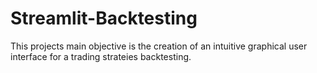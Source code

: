 # Streamlit-Backtesting
This projects main objective is the creation of an intuitive graphical user interface for a trading strateies backtesting.

